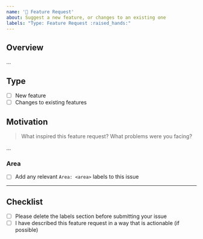 ```yaml
---
name: '🙌 Feature Request'
about: Suggest a new feature, or changes to an existing one
labels: "Type: Feature Request :raised_hands:" 
---
```


## Overview

...

## Type

- [ ] New feature
- [ ] Changes to existing features

## Motivation

> What inspired this feature request? What problems were you facing?

...

### Area

- [ ] Add any relevant `Area: <area>` labels to this issue

---

## Checklist

- [ ] Please delete the labels section before submitting your issue
- [ ] I have described this feature request in a way that is actionable (if possible)
